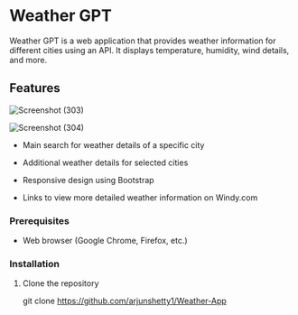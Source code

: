 # Weather GPT

Weather GPT is a web application that provides weather information for different cities using an API. It displays temperature, humidity, wind details, and more.



## Features

![Screenshot (303)](https://github.com/arjunshetty1/Weather-App/assets/97979919/f2847a12-4a88-4945-a1e9-1a3786ea0edd)

![Screenshot (304)](https://github.com/arjunshetty1/Weather-App/assets/97979919/5fc625b8-2b17-4c98-af63-b436b9c36776)


- Main search for weather details of a specific city
- Additional weather details for selected cities

- Responsive design using Bootstrap
- Links to view more detailed weather information on Windy.com

### Prerequisites

- Web browser (Google Chrome, Firefox, etc.)

### Installation

1. Clone the repository
   
   git clone https://github.com/arjunshetty1/Weather-App
